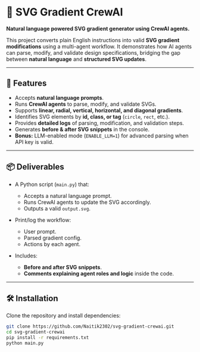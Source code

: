 # 🎨 SVG Gradient CrewAI  

**Natural language powered SVG gradient generator using CrewAI agents.**  

This project converts plain English instructions into valid **SVG gradient modifications** using a multi-agent workflow. It demonstrates how AI agents can parse, modify, and validate design specifications, bridging the gap between **natural language** and **structured SVG updates**.

---

## 🚀 Features  
- Accepts **natural language prompts**.  
- Runs **CrewAI agents** to parse, modify, and validate SVGs.  
- Supports **linear, radial, vertical, horizontal, and diagonal gradients**.  
- Identifies SVG elements by **id, class, or tag** (`circle`, `rect`, etc.).  
- Provides **detailed logs** of parsing, modification, and validation steps.  
- Generates **before & after SVG snippets** in the console.  
- **Bonus:** LLM-enabled mode (`ENABLE_LLM=1`) for advanced parsing when API key is valid.  

---

## 📦 Deliverables  
- A Python script (`main.py`) that:  
  - Accepts a natural language prompt.  
  - Runs CrewAI agents to update the SVG accordingly.  
  - Outputs a valid `output.svg`.  

- Print/log the workflow:  
  - User prompt.  
  - Parsed gradient config.  
  - Actions by each agent.  

- Includes:  
  - **Before and after SVG snippets**.  
  - **Comments explaining agent roles and logic** inside the code.  

---

## 🛠️ Installation  

Clone the repository and install dependencies:  

```bash
git clone https://github.com/Naitik2302/svg-gradient-crewai.git
cd svg-gradient-crewai
pip install -r requirements.txt
python main.py
